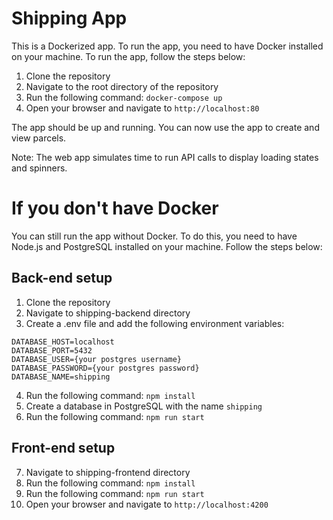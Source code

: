 # Shipping App

This is a Dockerized app. To run the app, you need to have Docker installed on your machine. To run the app, follow the steps below:

1. Clone the repository
2. Navigate to the root directory of the repository
3. Run the following command: `docker-compose up`
4. Open your browser and navigate to `http://localhost:80`

The app should be up and running. You can now use the app to create and view parcels.

Note: The web app simulates time to run API calls to display loading states and spinners.

# If you don't have Docker

You can still run the app without Docker. To do this, you need to have Node.js and PostgreSQL installed on your machine. Follow the steps below:

## Back-end setup

1. Clone the repository
2. Navigate to shipping-backend directory
3. Create a .env file and add the following environment variables:

```
DATABASE_HOST=localhost
DATABASE_PORT=5432
DATABASE_USER={your postgres username}
DATABASE_PASSWORD={your postgres password}
DATABASE_NAME=shipping
```

4. Run the following command: `npm install`
5. Create a database in PostgreSQL with the name `shipping`
6. Run the following command: `npm run start`

## Front-end setup

7. Navigate to shipping-frontend directory
8. Run the following command: `npm install`
9. Run the following command: `npm run start`
10. Open your browser and navigate to `http://localhost:4200`
